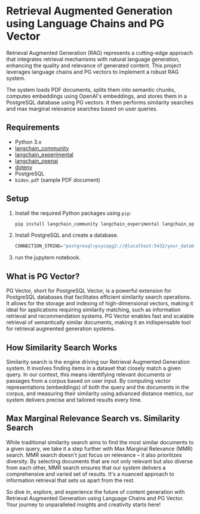 # Retrieval Augmented Generation using Language Chains and PG Vector

Retrieval Augmented Generation (RAG) represents a cutting-edge approach that integrates retrieval mechanisms with natural language generation, enhancing the quality and relevance of generated content. This project leverages language chains and PG vectors to implement a robust RAG system.

 The system loads PDF documents, splits them into semantic chunks, computes embeddings using OpenAI's embeddings, and stores them in a PostgreSQL database using PG vectors. It then performs similarity searches and max marginal relevance searches based on user queries.

## Requirements

- Python 3.x
- [langchain_community](https://github.com/organization/langchain_community)
- [langchain_experimental](https://github.com/organization/langchain_experimental)
- [langchain_openai](https://github.com/organization/langchain_openai)
- [dotenv](https://pypi.org/project/python-dotenv/)
- PostgreSQL
- `biden.pdf` (sample PDF document)

## Setup

1. Install the required Python packages using `pip`:

   ```bash
   pip install langchain_community langchain_experimental langchain_openai python-dotenv

2. Install PostgreSQL and create a database. 
    ```python
    CONNECTION_STRING="postgresql+psycopg2://@localhost:5432/your_database"
    ```
3. run the jupytern notebook.

## What is PG Vector?

PG Vector, short for PostgreSQL Vector, is a powerful extension for PostgreSQL databases that facilitates efficient similarity search operations. It allows for the storage and indexing of high-dimensional vectors, making it ideal for applications requiring similarity matching, such as information retrieval and recommendation systems. PG Vector enables fast and scalable retrieval of semantically similar documents, making it an indispensable tool for retrieval augmented generation systems.

## How Similarity Search Works

Similarity search is the engine driving our Retrieval Augmented Generation system. It involves finding items in a dataset that closely match a given query. In our context, this means identifying relevant documents or passages from a corpus based on user input. By computing vector representations (embeddings) of both the query and the documents in the corpus, and measuring their similarity using advanced distance metrics, our system delivers precise and tailored results every time.

## Max Marginal Relevance Search vs. Similarity Search

While traditional similarity search aims to find the most similar documents to a given query, we take it a step further with Max Marginal Relevance (MMR) search. MMR search doesn't just focus on relevance – it also prioritizes diversity. By selecting documents that are not only relevant but also diverse from each other, MMR search ensures that our system delivers a comprehensive and varied set of results. It's a nuanced approach to information retrieval that sets us apart from the rest.

So dive in, explore, and experience the future of content generation with Retrieval Augmented Generation using Language Chains and PG Vector. Your journey to unparalleled insights and creativity starts here!
